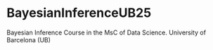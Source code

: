 # BayesianInferenceUB25
Bayesian Inference Course in the MsC of Data Science. University of Barcelona (UB)

